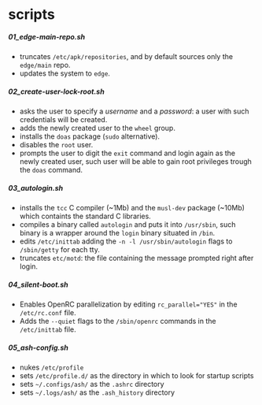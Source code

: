 # scripts

##### 01_edge-main-repo.sh

- truncates `/etc/apk/repositories`, and by default sources only the `edge/main` repo.
- updates the system to `edge`.

##### 02_create-user-lock-root.sh

- asks the user to specify a *username* and a *password*: a user with such credentials will be created.
- adds the newly created user to the `wheel` group.
- installs the `doas` package (`sudo` alternative).
- disables the `root` user.
- prompts the user to digit the `exit` command and login again as the newly created user, such user will be able to gain root privileges trough the `doas` command.

##### 03_autologin.sh

- installs the `tcc` C compiler (~1Mb) and the `musl-dev` package (~10Mb) which containts the standard C libraries.
- compiles a binary called `autologin` and puts it into `/usr/sbin`, such binary is a wrapper around the `login` binary situated in `/bin`.
- edits `/etc/inittab` adding the `-n -l /usr/sbin/autologin` flags to `/sbin/getty` for each tty.
- truncates `etc/motd`: the file containing the message prompted right after login.

##### 04_silent-boot.sh

- Enables OpenRC parallelization by editing `rc_parallel="YES"` in the `/etc/rc.conf` file.
- Adds the `--quiet` flags to the `/sbin/openrc` commands in the `/etc/inittab` file.

##### 05_ash-config.sh

- nukes `/etc/profile`
- sets `/etc/profile.d/` as the directory in which to look for startup scripts
- sets `~/.configs/ash/` as the `.ashrc` directory
- sets `~/.logs/ash/` as the `.ash_history` directory

